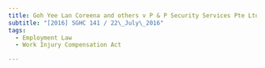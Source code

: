```yaml
---
title: Goh Yee Lan Coreena and others v P & P Security Services Pte Ltd 
subtitle: "[2016] SGHC 141 / 22\_July\_2016"
tags:
  - Employment Law
  - Work Injury Compensation Act

---
```


